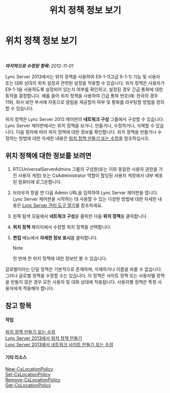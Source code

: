 ﻿---
title: 위치 정책 정보 보기
TOCTitle: 위치 정책 정보 보기
ms:assetid: 14e41bcb-ea0a-49c2-99b3-1f61fc34416d
ms:mtpsurl: https://technet.microsoft.com/ko-kr/library/Gg520954(v=OCS.15)
ms:contentKeyID: 49302903
ms.date: 08/10/2015
mtps_version: v=OCS.15
ms.translationtype: HT
---

# 위치 정책 정보 보기

 

_**마지막으로 수정된 항목:** 2012-11-01_

Lync Server 2013에서는 위치 정책을 사용하여 E9-1-1(고급 9-1-1) 기능 및 사용자 또는 대화 상대의 위치 설정과 관련된 설정을 적용할 수 있습니다. 위치 정책은 사용자가 E9-1-1을 사용하도록 설정되어 있는지 여부를 확인하고, 설정된 경우 긴급 통화에 대한 동작을 결정합니다. 예를 들어 위치 정책을 사용하여 긴급 통화 번호(예: 한국의 경우 119), 회사 보안 부서에 자동으로 알림을 제공할지 여부 및 통화를 라우팅할 방법을 정의할 수 있습니다.

위치 정책은 Lync Server 2013 제어판의 **네트워크 구성** 그룹에서 구성할 수 있습니다. Lync Server 제어판에서는 위치 정책을 보거나, 만들거나, 수정하거나, 삭제할 수 있습니다. 다음 절차에 따라 위치 정책에 대한 정보를 확인합니다. 위치 정책을 만들거나 수정하는 방법에 대한 자세한 내용은 [위치 정책 만들기 또는 수정](lync-server-2013-creating-or-modifying-a-location-policy.md)을 참조하십시오.

## 위치 정책에 대한 정보를 보려면

1.  RTCUniversalServerAdmins 그룹의 구성원(또는 이와 동일한 사용자 권한을 가진 사용자 계정) 또는 CsAdministrator 역할이 할당된 사용자 계정에서 내부 배포된 컴퓨터에 로그온합니다.

2.  브라우저 창을 연 다음 Admin URL을 입력하여 Lync Server 제어판을 엽니다. Lync Server 제어판을 시작하는 데 사용할 수 있는 다양한 방법에 대한 자세한 내용은 [Lync Server 관리 도구 열기](lync-server-2013-open-lync-server-administrative-tools.md)를 참조하세요.

3.  왼쪽 탐색 모음에서 **네트워크 구성**을 클릭한 다음 **위치 정책**을 클릭합니다.

4.  **위치 정책** 페이지에서 수정할 위치 정책을 선택합니다.

5.  **편집** 메뉴에서 **자세한 정보 표시**를 클릭합니다.
    

    > [!NOTE]
    > 한 번에 한 위치 정책에 대한 정보만 볼 수 있습니다.



글로벌이라는 단일 정책은 기본적으로 존재하며, 삭제하거나 이름을 바꿀 수 없습니다. 그러나 글로벌 정책을 수정할 수는 있습니다. 이 정책은 사이트 정책 또는 사용자별 정책을 만들지 않은 경우 모든 사용자 및 대화 상대에 적용됩니다. 사용자별 정책은 특정 사용자에게 적용해야 합니다.

## 참고 항목

#### 작업

[위치 정책 만들기 또는 수정](lync-server-2013-creating-or-modifying-a-location-policy.md)  
[Lync Server 2013에서 위치 정책 만들기](lync-server-2013-create-location-policies.md)  
[Lync Server 2013에서 네트워크 사이트 만들기 또는 수정](lync-server-2013-create-or-modify-a-network-site.md)  

#### 기타 리소스

[New-CsLocationPolicy](new-cslocationpolicy.md)  
[Set-CsLocationPolicy](set-cslocationpolicy.md)  
[Remove-CsLocationPolicy](remove-cslocationpolicy.md)  
[Get-CsLocationPolicy](get-cslocationpolicy.md)


